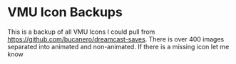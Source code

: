 # VMU Icon Backups

This is a backup of all VMU Icons I could pull from https://github.com/bucanero/dreamcast-saves.
There is over 400 images separated into animated and non-animated. 
If there is a missing icon let me know

